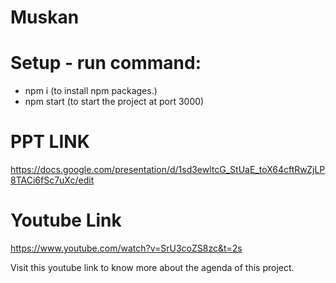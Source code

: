 # Muskan
# Setup - run command:
- npm i (to install npm packages.)
- npm start (to start the project at port 3000)
# PPT LINK
https://docs.google.com/presentation/d/1sd3ewltcG_StUaE_toX64cftRwZjLP8TACi6fSc7uXc/edit
# Youtube Link
https://www.youtube.com/watch?v=SrU3coZS8zc&t=2s

Visit this youtube link to know more about the agenda of this project.
